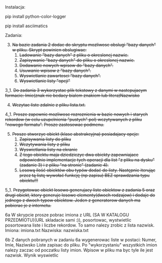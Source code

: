 Instalacja:

pip install python-color-logger

pip install asciimatics


Zadania:

3. ~~Na bazie zadania 2 dodac do skryptu mozliwosc obslugi "bazy danych" w pliku.
Skrypt powinien obslugiwac:~~
   1. ~~Ladowanie "bazy danych" z pliku o okreslonej nazwie.~~
   2. ~~Zapisywanie "bazy danych" do pliku o okreslonej nazwie.~~
   3. ~~Dodawanie nowych wpisow do "bazy danych".~~
   4. ~~Usuwanie wpisow z "bazy danych".~~
   5. ~~Wyswietlanie zawartosci "bazy danych".~~
   6. ~~Wyswietlanie listy "opcji"~~

3_1. ~~Do zadania 3 wykorzystac plik tekstowy z danymi w nastepujacym formacie:
Imie(znak nie bedacy bialem znakiem lub litera)Nazwisko~~

4. ~~Wczytac liste zdalnie z pliku lista.txt.~~

4_1. ~~Prosze zapewnic mozliwosc rozroznienia w bazie nowych i starych rekordow (w celu uzupelnienia "pustych" pol) wczytywanych z pliku "nowego formatu".~~
~~Prosze zastosowac podmenu.~~

5. ~~Prosze stworzyc obiekt (klase abstrakcyjna) posiadajacy opcje:~~
   1. ~~Zapisywania listy do pliku~~
   2. ~~Wczytywania listy z pliku~~
   3. ~~Wyswietlania listy na ekranie~~
   4. ~~Z tego obiektu maja dziedziczyc dwa obiekty zapewniajace odpowiednio implementacje tych operacji dla list "z pliku na dysku" (zadanie 3) i z pliku "na stronie" (zadanie 4).~~
   5. ~~Losową ilość obiektów obu typów dodać do listy. Następnie iterując przez tą listę wywołać funkcję (np zapisu) BEZ sprawdzania typu obiektu!!!~~

5_1. ~~Przygotowac obiekt losowo generujacy liste obiektow z zadania 5 oraz drugi obiekt, ktory generuje losowe elementy(dwoch rodzajow) i dodaje do jednego z dwoch typow obiektow. Jeden z generatorow danych ma pobierac je z internetu.~~

6a W skrypcie prosze pobrac imiona z URL (SA W KATALOGU PRZEDMIOTU)(URL skladacie sami :)), posortowac, wystwietlic posortowana liste i liczbe rekordow. To samo nalezy zrobic z lista nazwisk.
Imiona:
imiona.txt
Nazwiska:
nazwiska.txt

6b Z danych pobranych w zadaniu 6a wygenerowac liste w postaci:
Numer, Imie, Naziwsko
Liste zapisac do pliku. Po "wykorzystaniu" wszystkich imion nalezy zaczac od
poczatku listy imion. Wpisow w pliku ma byc tyle ile jest nazwisk.
Wynik wyswietlic